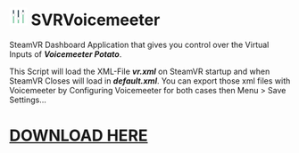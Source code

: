 # <img src="https://github.com/I5UCC/SVRVoicemeeter/blob/a73c7b4a7f7addffda46029e3589eb86446cb393/Assets/_Res/icon_40x40.png" width="32" height="32"> SVRVoicemeeter
SteamVR Dashboard Application that gives you control over the Virtual Inputs of ***Voicemeeter Potato***.

This Script will load the XML-File ***vr.xml*** on SteamVR startup and when SteamVR Closes will load in ***default.xml***. You can export those xml files with Voicemeeter by Configuring Voicemeeter for both cases then Menu > Save Settings...

# [DOWNLOAD HERE](https://github.com/I5UCC/SVRVoicemeeter/releases/download/v0.1/SVRVMv0.1.zip)
